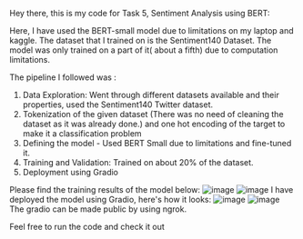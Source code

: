 Hey there, this is my code for Task 5, Sentiment Analysis using BERT:

Here, I have used the BERT-small model due to limitations on my laptop and kaggle. The dataset that I trained on is the Sentiment140 Dataset. The model was only trained on a part of it( about a fifth) due to computation limitations.

The pipeline I followed was :

1) Data Exploration: Went through different datasets available and their properties, used the Sentiment140 Twitter dataset.
2) Tokenization of the given dataset (There was no need of cleaning the dataset as it was already done.) and one hot encoding of the target to make it a classification problem
3) Defining the model - Used BERT Small due to limitations and fine-tuned it.
4) Training and Validation: Trained on about 20% of the dataset.
5) Deployment using Gradio

Please find the training results of the model below:
![image](https://github.com/user-attachments/assets/502ac963-8a1d-4898-afe8-dedb3930ffd6)
![image](https://github.com/user-attachments/assets/3db9a125-6fae-4d4c-9973-52f6ad991226)
I have deployed the model using Gradio, here's how it looks:
![image](https://github.com/user-attachments/assets/8d97fad3-f0d2-4d11-9fc3-d5c0bac34189)
![image](https://github.com/user-attachments/assets/1b178adf-13ce-4992-b5c8-158c818db410)
The gradio can be made public by using ngrok.

Feel free to run the code and check it out
